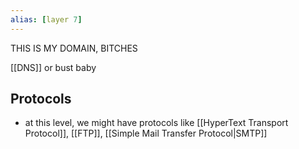 ```yaml
---
alias: [layer 7]
---
```

THIS IS MY DOMAIN, BITCHES

[[DNS]] or bust baby

## Protocols
- at this level, we might have protocols like [[HyperText Transport Protocol]], [[FTP]], [[Simple Mail Transfer Protocol|SMTP]]